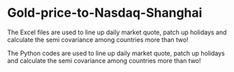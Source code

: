# Gold-price-to-Nasdaq-Shanghai

The Excel files are used to line up daily market quote, patch up holidays and calculate the semi covariance among countries more than two!

The Python codes are used to line up daily market quote, patch up holidays and calculate the semi covariance among countries more than two!
